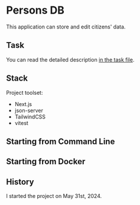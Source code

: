 # Persons DB

This application can store and edit citizens' data.

## Task

You can read the detailed description [in the task file](task.md).

## Stack

Project toolset:

- Next.js
- json-server
- TailwindCSS
- vitest

## Starting from Command Line

## Starting from Docker

## History

I started the project on May 31st, 2024.
